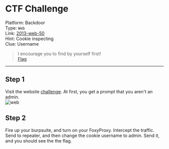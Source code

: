 # CTF Challenge

Platform: Backdoor </br>
Type: `Web` </br>
Link: [2013-web-50](https://backdoor.sdslabs.co/challenges/2013-WEB-50) </br>
Hint: Cookie inspecting </br>
Clue: Username </br>

> I encourage you to find by yourself first! </br>
[Flag](./flag.txt) </br>

---

## Step 1
Visit the website [challenge](http://hack.bckdr.in:10003/). At first, you get a prompt that you aren't an admin. </br>
![web](https://imgur.com/hVDzZjL.png) </br>

## Step 2
Fire up your burpsuite, and turn on your FoxyProxy. Intercept the traffic. Send to repeater, and then change the cookie username to admin. Send it, and you should see the the flag. </br>
